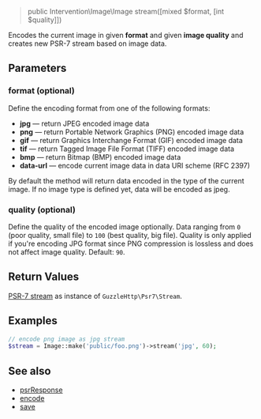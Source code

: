 > public Intervention\Image\Image stream([mixed $format, [int $quality]])

Encodes the current image in given **format** and given **image quality** and creates new PSR-7 stream based on image data.

## Parameters

### format (optional)
Define the encoding format from one of the following formats:

- **jpg** — return JPEG encoded image data
- **png** — return Portable Network Graphics (PNG) encoded image data
- **gif** — return Graphics Interchange Format (GIF) encoded image data
- **tif** — return Tagged Image File Format (TIFF) encoded image data
- **bmp** — return Bitmap (BMP) encoded image data
- **data-url** — encode current image data in data URI scheme (RFC 2397)

By default the method will return data encoded in the type of the current image. If no image type is defined yet, data will be encoded as jpeg.

### quality (optional)
Define the quality of the encoded image optionally. Data ranging from `0` (poor quality, small file) to `100` (best quality, big file). Quality is only applied if you're encoding JPG format since PNG compression is lossless and does not affect image quality. Default: `90`.

## Return Values
[PSR-7 stream](http://www.php-fig.org/psr/psr-7/) as instance of `GuzzleHttp\Psr7\Stream`.

## Examples

```php
// encode png image as jpg stream
$stream = Image::make('public/foo.png')->stream('jpg', 60);
```

## See also

- [psrResponse](/api/psrResponse)
- [encode](/api/encode)
- [save](/api/save)
